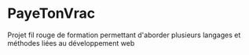 # PayeTonVrac

Projet fil rouge de formation permettant d'aborder plusieurs langages et méthodes liées au développement web

